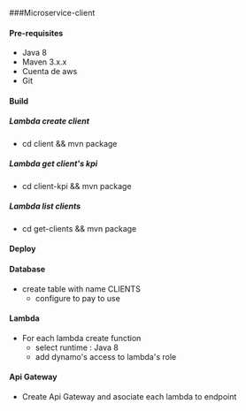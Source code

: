 ###Microservice-client

#### Pre-requisites
- Java 8
- Maven 3.x.x
- Cuenta de aws
- Git

#### Build
##### Lambda create client
- cd client && mvn package

##### Lambda get client's kpi
- cd client-kpi && mvn package

##### Lambda list clients
- cd get-clients && mvn package

#### Deploy
#### Database
- create table with name CLIENTS
    - configure to pay to use

#### Lambda
- For each lambda create function
    - select runtime : Java 8
    - add dynamo's access to lambda's role
    
#### Api Gateway
- Create Api Gateway and asociate each lambda to endpoint        